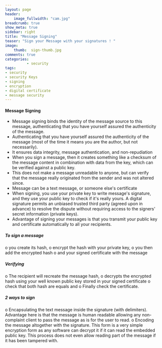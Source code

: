 ```yaml
---
layout: page
header:
    image_fullwidth: "cam.jpg"
breadcrumb: true
show_meta: true
sidebar: right
title: "Message Signing"
teaser: "Sign your Message with your signatures ! "
image:
    thumb:  sign-thumb.jpg
comments: true
categories:
          - security
tags:
- security
- security Keys
- signing
- encryption
- digital certificate
- message security
---
```

#### Message Signing
- Message signing binds the identity of the message source to this message, authenticating that you have yourself assured the authenticity of the message.
- Authenticating that you have yourself assured the authenticity of the message (most of the time it means you are the author, but not necessarily).
- It ensures data integrity, message authentication, and non-repudiation
- When you sign a message, then it creates something like a checksum of the message content in combination with data from the key, which can be verified against a public key.
- This does not make a message unreadable to anyone, but can verify that the message really originated from the sender and was not altered since.
- Message can be a text message, or someone else's certificate
- When signing, you use your private key to write message's signature, and they use your public key to check if it's really yours. A digital signature permits an unbiased trusted third party (agreed upon in advance) to resolve the dispute without requiring access to the signers' secret information (private keys).
- Advantage of signing your messages is that you transmit your public key and certificate automatically to all your recipients.

#####	To sign a message
  o	you create its hash,
  o	encrypt the hash with your private key,
  o	you then add the encrypted hash
  o	and your signed certificate with the message

#####	Verifying
o	The recipient will recreate the message hash,
o	decrypts the encrypted hash using your well known public key stored in your signed certificate
o	 check that both hash are equals and
o	 Finally check the certificate.

#####	2 ways to sign
  o	Encapsulating the text message inside the signature (with delimiters). Advantage here is that the message is human readable allowing any non-complaint client to pass the message as is for the user to read.
  o	Encoding the message altogether with the signature. This form is a very simple encryption form as any software can decrypt it if it can read the embedded public key. This process does not even allow reading part of the message if it has been tampered with.
